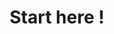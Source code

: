 ---
title: Start here !
description: A description of this category
image:

# Badge style
style:
    background: "#2a9d8f"
    color: "#fff"
---
